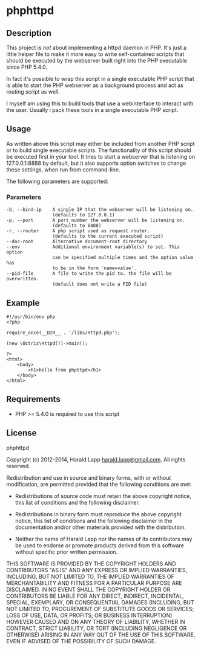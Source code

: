 phphttpd
========

Description
-----------

This project is _not_ about implementing a httpd daemon in PHP. It's just a little
helper file to make it more easy to write self-contained scripts that should be
executed by the webserver built right into the PHP executable since PHP 5.4.0.

In fact it's possible to wrap this script in a single executable PHP script that
is able to start the PHP webserver as a background process and act as routing
script as well.

I myself am using this to build tools that use a webinterface to interact with
the user. Usually i pack these tools in a single executable PHP script.

Usage
-----

As written above this script may either be included from another PHP script or to
build single executable scripts. The functionality of this script should be executed
first in your tool. It tries to start a webserver that is listening on 127.0.0.1:8888
by default, but it also supports option switches to change these settings, when run
from command-line.

The following parameters are supported:

### Parameters

    -b, --bind-ip    A single IP that the webserver will be listening on.
                     (defaults to 127.0.0.1)
    -p, --port       A port number the webserver will be listening on.
                     (defaults to 8888)
    -r, --router     A php script used as request router.
                     (defaults to the current executed script)
    --doc-root       Alternative document-root directory
    --env            Additional environment variable(s) to set. This option
                     can be specified multiple times and the option value has
                     to be in the form 'name=value'.
    --pid-file       A file to write the pid to. the file will be overwritten.
                     (default does not write a PID file)

Example
-------

    #!/usr/bin/env php
    <?php

    require_once(__DIR__ . '/libs/Httpd.php');

    (new \Octris\Httpd())->main();

    ?>
    <html>
        <body>
            <h1>hello from phpttpd</h1>
        </body>
    </html>

Requirements
------------

* PHP >= 5.4.0 is required to use this script

License
-------

phphttpd

Copyright (c) 2012-2014, Harald Lapp <harald.lapp@gmail.com>.
All rights reserved.

Redistribution and use in source and binary forms, with or without
modification, are permitted provided that the following conditions
are met:

  * Redistributions of source code must retain the above copyright
    notice, this list of conditions and the following disclaimer.

  * Redistributions in binary form must reproduce the above copyright
    notice, this list of conditions and the following disclaimer in
    the documentation and/or other materials provided with the
    distribution.

  * Neither the name of Harald Lapp nor the names of its
    contributors may be used to endorse or promote products derived
    from this software without specific prior written permission.

THIS SOFTWARE IS PROVIDED BY THE COPYRIGHT HOLDERS AND CONTRIBUTORS
"AS IS" AND ANY EXPRESS OR IMPLIED WARRANTIES, INCLUDING, BUT NOT
LIMITED TO, THE IMPLIED WARRANTIES OF MERCHANTABILITY AND FITNESS
FOR A PARTICULAR PURPOSE ARE DISCLAIMED. IN NO EVENT SHALL THE
COPYRIGHT HOLDER OR CONTRIBUTORS BE LIABLE FOR ANY DIRECT, INDIRECT,
INCIDENTAL, SPECIAL, EXEMPLARY, OR CONSEQUENTIAL DAMAGES (INCLUDING,
BUT NOT LIMITED TO, PROCUREMENT OF SUBSTITUTE GOODS OR SERVICES;
LOSS OF USE, DATA, OR PROFITS; OR BUSINESS INTERRUPTION) HOWEVER
CAUSED AND ON ANY THEORY OF LIABILITY, WHETHER IN CONTRACT, STRICT
LIABILITY, OR TORT (INCLUDING NEGLIGENCE OR OTHERWISE) ARISING IN
ANY WAY OUT OF THE USE OF THIS SOFTWARE, EVEN IF ADVISED OF THE
POSSIBILITY OF SUCH DAMAGE.
